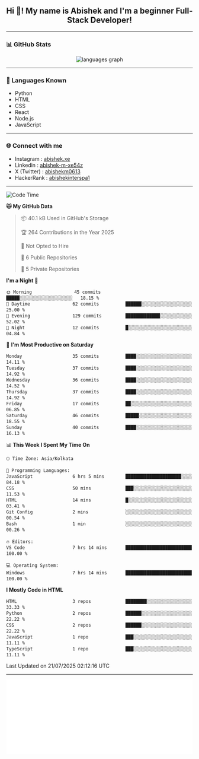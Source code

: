<h2 align="center">Hi 👋! My name is <b>Abishek</b> and I'm a beginner Full-Stack Developer!</h2>

---

### 📊 GitHub Stats

<div align="center">
  <img src="https://github-readme-stats.vercel.app/api/top-langs/?username=Abishek-Web-Co&theme=react&show_icons=true&hide_border=true&layout=compact" height="150" alt="languages graph" />
</div>

---

### 🧠 Languages Known

- Python  
- HTML  
- CSS  
- React  
- Node.js  
- JavaScript  

---


### 🌐 Connect with me

- Instagram   : [abishek.xe](https://www.instagram.com/abishek.xe/)
- Linkedin    : [abishek-m-xe54z](https://www.linkedin.com/in/abishek-m-xe54z/)
- X (Twitter) : [abishekm0613](https://x.com/abishekm0613)
- HackerRank  : [abishekinterspa1](https://www.hackerrank.com/profile/abishekinterspa1)

---

<!--START_SECTION:waka-->
![Code Time](http://img.shields.io/badge/Code%20Time-67%20hrs%2016%20mins-blue)

**🐱 My GitHub Data** 

> 📦 40.1 kB Used in GitHub's Storage 
 > 
> 🏆 264 Contributions in the Year 2025
 > 
> 🚫 Not Opted to Hire
 > 
> 📜 6 Public Repositories 
 > 
> 🔑 5 Private Repositories 
 > 
**I'm a Night 🦉** 

```text
🌞 Morning                45 commits          █████░░░░░░░░░░░░░░░░░░░░   18.15 % 
🌆 Daytime                62 commits          ██████░░░░░░░░░░░░░░░░░░░   25.00 % 
🌃 Evening                129 commits         █████████████░░░░░░░░░░░░   52.02 % 
🌙 Night                  12 commits          █░░░░░░░░░░░░░░░░░░░░░░░░   04.84 % 
```
📅 **I'm Most Productive on Saturday** 

```text
Monday                   35 commits          ████░░░░░░░░░░░░░░░░░░░░░   14.11 % 
Tuesday                  37 commits          ████░░░░░░░░░░░░░░░░░░░░░   14.92 % 
Wednesday                36 commits          ████░░░░░░░░░░░░░░░░░░░░░   14.52 % 
Thursday                 37 commits          ████░░░░░░░░░░░░░░░░░░░░░   14.92 % 
Friday                   17 commits          ██░░░░░░░░░░░░░░░░░░░░░░░   06.85 % 
Saturday                 46 commits          █████░░░░░░░░░░░░░░░░░░░░   18.55 % 
Sunday                   40 commits          ████░░░░░░░░░░░░░░░░░░░░░   16.13 % 
```


📊 **This Week I Spent My Time On** 

```text
🕑︎ Time Zone: Asia/Kolkata

💬 Programming Languages: 
JavaScript               6 hrs 5 mins        █████████████████████░░░░   84.18 % 
CSS                      50 mins             ███░░░░░░░░░░░░░░░░░░░░░░   11.53 % 
HTML                     14 mins             █░░░░░░░░░░░░░░░░░░░░░░░░   03.41 % 
Git Config               2 mins              ░░░░░░░░░░░░░░░░░░░░░░░░░   00.54 % 
Bash                     1 min               ░░░░░░░░░░░░░░░░░░░░░░░░░   00.26 % 

🔥 Editors: 
VS Code                  7 hrs 14 mins       █████████████████████████   100.00 % 

💻 Operating System: 
Windows                  7 hrs 14 mins       █████████████████████████   100.00 % 
```

**I Mostly Code in HTML** 

```text
HTML                     3 repos             ████████░░░░░░░░░░░░░░░░░   33.33 % 
Python                   2 repos             ██████░░░░░░░░░░░░░░░░░░░   22.22 % 
CSS                      2 repos             ██████░░░░░░░░░░░░░░░░░░░   22.22 % 
JavaScript               1 repo              ███░░░░░░░░░░░░░░░░░░░░░░   11.11 % 
TypeScript               1 repo              ███░░░░░░░░░░░░░░░░░░░░░░   11.11 % 
```




 Last Updated on 21/07/2025 02:12:16 UTC
<!--END_SECTION:waka-->

---

<div align="center">
  <a href="https://abish-file.web.app/" target="_blank" rel="noopener noreferrer"><img height="200" src="pic.png" alt="Profile Picture" /></a>
</div>

